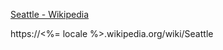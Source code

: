 [Seattle - Wikipedia](https://en.wikipedia.org/wiki/Seattle)

https://<%= locale %>.wikipedia.org/wiki/Seattle

<!---
Please download some sample text. The Seattle wikipedia site is translated into many languages and provides a good sample.
--->
